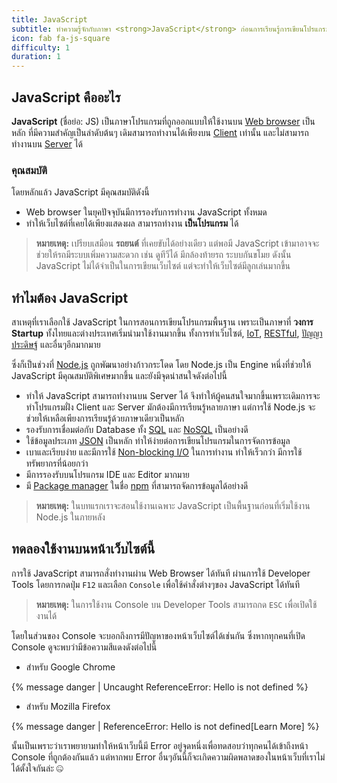 ```yaml
---
title: JavaScript
subtitle: ทำความรู้จักกับภาษา <strong>JavaScript</strong> ก่อนการเรียนรู้การเขียนโปรแกรมเบื้องต้น
icon: fab fa-js-square
difficulty: 1
duration: 1
---
```


## JavaScript คืออะไร

**JavaScript** (ชื่อย่อ: JS) เป็นภาษาโปรแกรมที่ถูกออกแบบให้ใช้งานบน [Web browser](https://th.wikipedia.org/wiki/เว็บเบราว์เซอร์) เป็นหลัก ที่มีความสำคัญเป็นลำดับต้นๆ เดิมสามารถทำงานได้เพียงบน [Client](https://th.wikipedia.org/wiki/เครื่องลูกข่าย) เท่านั้น และไม่สามารถทำงานบน [Server](https://th.wikipedia.org/wiki/เซิร์ฟเวอร์) ได้ 

### คุณสมบัติ

โดยหลักแล้ว JavaScript มีคุณสมบัติดังนี้

- Web browser ในยุคปัจจุบันมีการรองรับการทำงาน JavaScript ทั้งหมด
- ทำให้เว็บไซต์ที่เคยได้เพียงแสดงผล สามารถทำงาน **เป็นโปรแกรม** ได้

> **หมายเหตุ:** เปรียบเสมือน **รถยนต์** ที่เคยขับได้อย่างเดียว แต่พอมี JavaScript เข้ามาอาจจะช่วยให้รถมีระบบเพิ่มความสะดวก เช่น ดูทีวีได้ มีกล้องท้ายรถ ระบบกันขโมย ดังนั้น JavaScript ไม่ได้จำเป็นในการเขียนเว็บไซต์ แต่จะทำให้เว็บไซต์มีลูกเล่นมากขึ้น

## ทำไมต้อง JavaScript

สาเหตุที่เราเลือกใช้ JavaScript ในการสอนการเขียนโปรแกรมพื้นฐาน เพราะเป็นภาษาที่ **วงการ Startup** ทั้งไทยและต่างประเทศเริ่มนำมาใช้งานมากขึ้น ทั้งการทำเว็บไซต์, [IoT](https://th.wikipedia.org/wiki/อินเทอร์เน็ตของสรรพสิ่ง), [RESTful](https://en.wikipedia.org/wiki/Representational_state_transfer), [ปัญญาประดิษฐ์](https://th.wikipedia.org/wiki/ปัญญาประดิษฐ์) และอื่นๆอีกมากมาย

ซึ่งก็เป็นช่วงที่ [Node.js](https://nodejs.org/) ถูกพัฒนาอย่างก้าวกระโดด โดย Node.js เป็น Engine หนึ่งที่ช่วยให้ JavaScript มีคุณสมบัติพิเศษมากขึ้น และยังมีจุดน่าสนใจดังต่อไปนี้

- ทำให้ JavaScript สามารถทำงานบน Server ได้ จึงทำให้ผู้คนสนใจมากขึ้นเพราะเดิมการจะทำโปรแกรมฝั่ง Client และ Server มักต้องมีการเรียนรู้หลายภาษา แต่การใช้ Node.js จะช่วยให้เหลือเพียงการเรียนรู้ด้วยภาษาเดียวเป็นหลัก
- รองรับการเชื่อมต่อกับ Database ทั้ง [SQL](https://th.wikipedia.org/wiki/ภาษาสอบถามเชิงโครงสร้าง) และ [NoSQL](https://en.wikipedia.org/wiki/NoSQL) เป็นอย่างดี
- ใช้ข้อมูลประเภท [JSON](https://developer.mozilla.org/en-US/docs/Glossary/JSON) เป็นหลัก ทำให้ง่ายต่อการเขียนโปรแกรมในการจัดการข้อมูล
- เบาและเรียบง่าย และมีการใช้ [Non-blocking I/O](https://en.wikipedia.org/wiki/Asynchronous_I/O) ในการทำงาน ทำให้เร็วกว่า มีการใช้ทรัพยากรที่น้อยกว่า
- มีการรองรับบนโปรแกรม IDE และ Editor มากมาย
- มี [Package manager](https://en.wikipedia.org/wiki/Package_manager) ในชื่อ [npm](https://en.wikipedia.org/wiki/Npm_(software)) ที่สามารถจัดการข้อมูลได้อย่างดี

> **หมายเหตุ:** ในบทแรกเราจะสอนใช้งานเฉพาะ JavaScript เป็นพื้นฐานก่อนที่เริ่มใช้งาน Node.js ในภายหลัง

## ทดลองใช้งานบนหน้าเว็บไซต์นี้

การใช้ JavaScript สามารถสั่งทำงานผ่าน Web Browser ได้ทันที ผ่านการใช้ Developer Tools โดยการกดปุ่ม `F12` และเลือก `Console` เพื่อใช้คำสั่งต่างๆของ JavaScript ได้ทันที

> **หมายเหตุ:** ในการใช้งาน Console บน Developer Tools สามารถกด `ESC` เพื่อเปิดใช้งานได้

โดยในส่วนของ Console จะบอกถึงการมีปัญหาของหน้าเว็บไซต์ได้เช่นกัน ซึ่งหากทุกคนที่เปิด Console ดูจะพบว่ามีข้อความสีแดงดังต่อไปนี้

- สำหรับ Google Chrome

{% message danger | Uncaught ReferenceError: Hello is not defined %}

- สำหรับ Mozilla Firefox

{% message danger | ReferenceError: Hello is not defined[Learn More] %}

<script>
  console.log(Hello);
</script>

นั้นเป็นเพราะว่าเราพยายามทำให้หน้าเว็บนี้มี Error อยู่จุดหนึ่งเพื่อทดสอบว่าทุกคนได้เข้าถึงหน้า Console ที่ถูกต้องกันแล้ว แต่หากพบ Error อื่นๆอันนี้ก็จะเกิดความผิดพลาดของในหน้าเว็บที่เราไม่ได้ตั้งใจกันล่ะ 🤐
